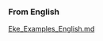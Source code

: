 ### From English
[Eke_Examples_English.md](https://github.com/vwulf/ettuge/blob/master/src/main/md/kannada/sections/Eke_examples_English.md)


